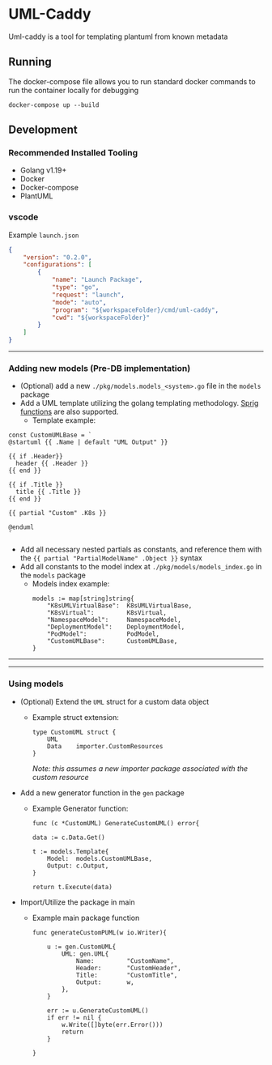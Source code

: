 # UML-Caddy

Uml-caddy is a tool for templating plantuml from known metadata

## Running

The docker-compose file allows you to run standard docker commands to run the container locally for debugging

`docker-compose up --build`

## Development

### Recommended Installed Tooling

- Golang v1.19+
- Docker
- Docker-compose
- PlantUML

### vscode

Example `launch.json`
```json
{
    "version": "0.2.0",
    "configurations": [
        {
            "name": "Launch Package",
            "type": "go",
            "request": "launch",
            "mode": "auto",
            "program": "${workspaceFolder}/cmd/uml-caddy",
            "cwd": "${workspaceFolder}"
        }
    ]
}
```
----
### Adding new models (Pre-DB implementation)

- (Optional) add a new `./pkg/models.models_<system>.go` file in the `models` package
- Add a UML template utilizing the golang templating methodology. [Sprig functions](http://masterminds.github.io/sprig/) are also supported. 
    - Template example: 
``` golang
const CustomUMLBase = `
@startuml {{ .Name | default "UML Output" }}

{{ if .Header}}
  header {{ .Header }}
{{ end }}

{{ if .Title }}
  title {{ .Title }}
{{ end }}

{{ partial "Custom" .K8s }}

@enduml
`
```

- Add all necessary nested partials as constants, and reference them with the `{{ partial "PartialModelName" .Object }}` syntax
- Add all constants to the model index at `./pkg/models/models_index.go` in the `models` package
    - Models index example:
        ```golang
        models := map[string]string{
            "K8sUMLVirtualBase":  K8sUMLVirtualBase,
            "K8sVirtual":         K8sVirtual,
            "NamespaceModel":     NamespaceModel,
            "DeploymentModel":    DeploymentModel,
            "PodModel":           PodModel,
            "CustomUMLBase":      CustomUMLBase,
        }
        ```
----
----
### Using models 

- (Optional) Extend the `UML` struct for a custom data object
    - Example struct extension:
        ```golang
        type CustomUML struct {
            UML
            Data	importer.CustomResources 
        }
        ```
        *Note: this assumes a new importer package associated with the custom resource*

- Add a new generator function in the `gen` package
    - Example Generator function:
        ```golang
        func (c *CustomUML) GenerateCustomUML() error{

        data := c.Data.Get()

        t := models.Template{
            Model:  models.CustomUMLBase,
            Output: c.Output,
        }

        return t.Execute(data)
        ```
- Import/Utilize the package in main 
    - Example main package function
        ``` golang
        func generateCustomPUML(w io.Writer){

            u := gen.CustomUML{
                UML: gen.UML{
                    Name:         "CustomName",
                    Header:       "CustomHeader",
                    Title:        "CustomTitle",
                    Output:       w,
                },
            }

            err := u.GenerateCustomUML()
            if err != nil {
                w.Write([]byte(err.Error()))
                return
            }

        }
        ```